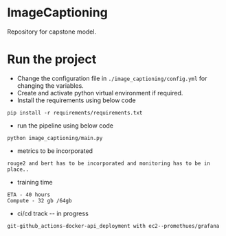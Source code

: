# ImageCaptioning

Repository for capstone model.

# Run the project

- Change the configuration file in `./image_captioning/config.yml` for changing the variables.
- Create and activate python virtual environment if required.
- Install the requirements using below code
  
```
pip install -r requirements/requirements.txt
```
- run the pipeline using below code
```
python image_captioning/main.py
```
- metrics to be incorporated
  
```
rouge2 and bert has to be incorporated and monitoring has to be in place..
```

- training time
```
ETA - 40 hours
Compute - 32 gb /64gb
```

- ci/cd track -- in progress
```
git-github_actions-docker-api_deployment with ec2--promethues/grafana
```
